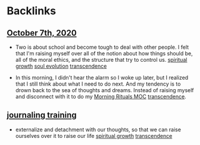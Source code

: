 
# Backlinks
## [October 7th, 2020](<October 7th, 2020.md>)
- Two is about school and become tough to deal with other people. I felt that I'm raising myself over all of the notion about how things should be, all of the moral ethics, and the structure that try to control us. [spiritual growth](<spiritual growth.md>) [soul evolution](<soul evolution.md>) [transcendence](<transcendence.md>)

- In this morning, I didn't hear the alarm so I woke up later, but I realized that I still think about what I need to do next. And my tendency is to drown back to the sea of thoughts and dreams. Instead of raising myself and disconnect with it to do my [Morning Rituals MOC](<Morning Rituals MOC.md>) [transcendence](<transcendence.md>).

## [journaling training](<journaling training.md>)
- externalize and detachment with our thoughts, so that we can raise ourselves over it to raise our life [spiritual growth](<spiritual growth.md>) [transcendence](<transcendence.md>)

